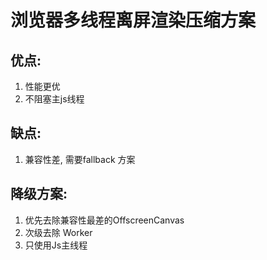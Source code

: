 # 浏览器多线程离屏渲染压缩方案

## 优点:
1. 性能更优
2. 不阻塞主js线程

## 缺点:
1. 兼容性差, 需要fallback 方案

## 降级方案:

1. 优先去除兼容性最差的OffscreenCanvas
2. 次级去除 Worker
3. 只使用Js主线程
